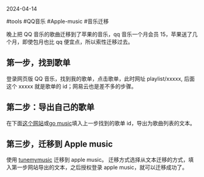 2024-04-14

#tools #QQ音乐  #Apple-music #音乐迁移

晚上把 QQ 音乐的歌曲迁移到了苹果的音乐，qq 音乐一个月会员 15，苹果送了几个月，即使包月也比 qq 便宜点，所以索性迁移过去。

## 第一步，找到歌单
登录网页版 QQ 音乐，找到我的歌单，点击歌单，此时网址 playlist/xxxxx, 后面这个 xxxxx 就是歌单的 id；网易云也是差不多的步骤。

## 第二步：导出自己的歌单
在下面[这个网站](https://yyrcd.com/n2s/)或[go music](https://music.unmeta.cn/)填入上一步找到的歌单 id，导出为歌曲列表的文本。

## 第三步，迁移到 Apple music

使用 [tunemymusic](https://www.tunemymusic.com/zh-CN/transfer) 迁移到 apple music。
迁移方式选择从文本迁移的方式，填入第一步网站导出的文本，之后授权登录 apple music，就可以迁移成功了。
